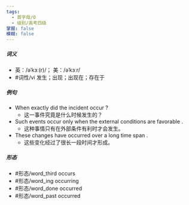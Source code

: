 ```yaml
---
tags:
  - 首字母/O
  - 级别/高考四级
掌握: false
模糊: false
---
```

##### 词义
- 英：/əˈkɜː(r)/； 美：/əˈkɜːr/
- #词性/vi  发生；出现；出现在；存在于
##### 例句
- When exactly did the incident occur ?
	- 这一事件究竟是什么时候发生的？
- Such events occur only when the external conditions are favorable .
	- 这种事情只有在外部条件有利时才会发生。
- These changes have occurred over a long time span .
	- 这些变化经过了很长一段时间才形成。
##### 形态
- #形态/word_third occurs
- #形态/word_ing occurring
- #形态/word_done occurred
- #形态/word_past occurred
